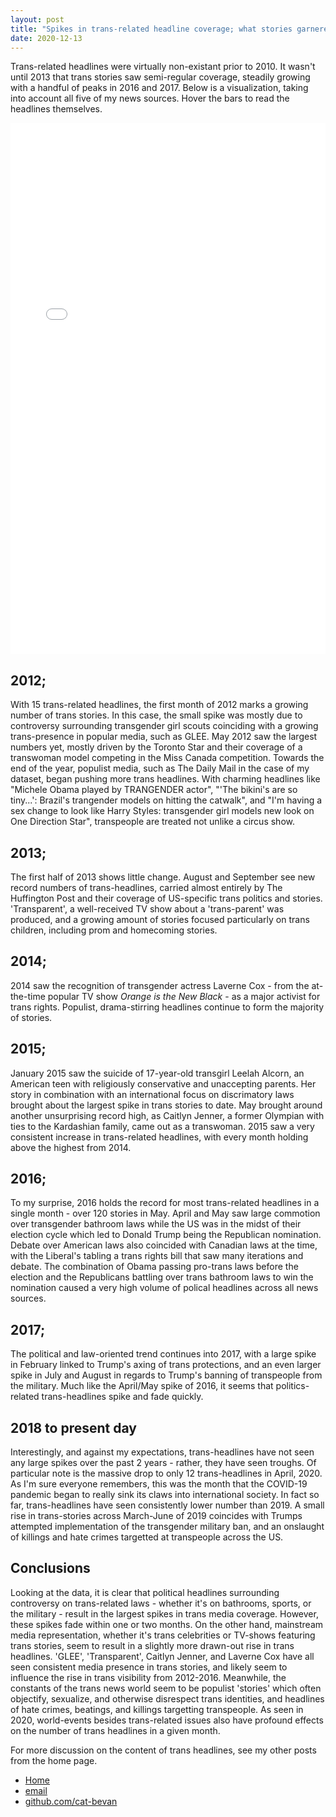 ```yaml
---
layout: post
title: "Spikes in trans-related headline coverage; what stories garnered the most media attention?"
date: 2020-12-13
---
```


Trans-related headlines were virtually non-existant prior to 2010. It wasn't until 2013 that trans stories saw semi-regular coverage, steadily growing with a handful of peaks in 2016 and 2017. Below is a visualization, taking into account all five of my news sources. Hover the bars to read the headlines themselves.

<iframe src="/images/bokehGraph.html"
  sandbox="allow-same-origin allow-scripts"
  width="100%"
  height="850"
  seamless="seamless"
  frameborder="0">
</iframe>


## 2012;

With 15 trans-related headlines, the first month of 2012 marks a growing number of trans stories. In this case, the small spike was mostly due to controversy surrounding transgender girl scouts coinciding with a growing trans-presence in popular media, such as GLEE. May 2012 saw the largest numbers yet, mostly driven by the Toronto Star and their coverage of a transwoman model competing in the Miss Canada competition. Towards the end of the year, populist media, such as The Daily Mail in the case of my dataset, began pushing more trans headlines. With charming headlines like "Michele Obama played by TRANGENDER actor", "'The bikini's are so tiny...': Brazil's trangender models on hitting the catwalk", and "I'm having a sex change to look like Harry Styles: transgender girl models new look on One Direction Star", transpeople are treated not unlike a circus show. 

## 2013;

The first half of 2013 shows little change. August and September see new record numbers of trans-headlines, carried almost entirely by The Huffington Post and their coverage of US-specific trans politics and stories. 'Transparent', a well-received TV show about a 'trans-parent' was produced, and a growing amount of stories focused particularly on trans children, including prom and homecoming stories. 

## 2014;

2014 saw the recognition of transgender actress Laverne Cox - from the at-the-time popular TV show *Orange is the New Black* - as a major activist for trans rights. Populist, drama-stirring headlines continue to form the majority of stories.

## 2015;

January 2015 saw the suicide of 17-year-old transgirl Leelah Alcorn, an American teen with religiously conservative and unaccepting parents. Her story in combination with an international focus on discrimatory laws brought about the largest spike in trans stories to date. May brought around another unsurprising record high, as Caitlyn Jenner, a former Olympian with ties to the Kardashian family, came out as a transwoman. 2015 saw a very consistent increase in trans-related headlines, with every month holding above the highest from 2014.

## 2016;

To my surprise, 2016 holds the record for most trans-related headlines in a single month - over 120 stories in May. April and May saw large commotion over transgender bathroom laws while the US was in the midst of their election cycle which led to Donald Trump being the Republican nomination. Debate over American laws also coincided with Canadian laws at the time, with the Liberal's tabling a trans rights bill that saw many iterations and debate. The combination of Obama passing pro-trans laws before the election and the Republicans battling over trans bathroom laws to win the nomination caused a very high volume of polical headlines across all news sources. 

## 2017;

The political and law-oriented trend continues into 2017, with a large spike in February linked to Trump's axing of trans protections, and an even larger spike in July and August in regards to Trump's banning of transpeople from the military. Much like the April/May spike of 2016, it seems that politics-related trans-headlines spike and fade quickly. 

## 2018 to present day

Interestingly, and against my expectations, trans-headlines have not seen any large spikes over the past 2 years - rather, they have seen troughs. Of particular note is the massive drop to only 12 trans-headlines in April, 2020. As I'm sure everyone remembers, this was the month that the COVID-19 pandemic began to really sink its claws into international society. In fact so far, trans-headlines have seen consistently lower number than 2019. A small rise in trans-stories across March-June of 2019 coincides with Trumps attempted implementation of the transgender military ban, and an onslaught of killings and hate crimes targetted at transpeople across the US.

## Conclusions

Looking at the data, it is clear that political headlines surrounding controversy on trans-related laws - whether it's on bathrooms, sports, or the military - result in the largest spikes in trans media coverage. However, these spikes fade within one or two months. On the other hand, mainstream media representation, whether it's trans celebrities or TV-shows featuring trans stories, seem to result in a slightly more drawn-out rise in trans headlines. 'GLEE', 'Transparent', Caitlyn Jenner, and Laverne Cox have all seen consistent media presence in trans stories, and likely seem to influence the rise in trans visibility from 2012-2016. Meanwhile, the constants of the trans news world seem to be populist 'stories' which often objectify, sexualize, and otherwise disrespect trans identities, and headlines of hate crimes, beatings, and killings targetting transpeople. As seen in 2020, world-events besides trans-related issues also have profound effects on the number of trans headlines in a given month. 

For more discussion on the content of trans headlines, see my other posts from the home page. 

<footer>
	<ul>
	    <li><a href="/">Home</a></li>
	    <li><a href="mailto:catherinebevan@ualberta.ca">email</a></li>
	    <li><a href="https://github.com/cat-bevan">github.com/cat-bevan</a></li>
	</ul>
</footer>
